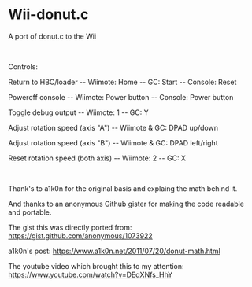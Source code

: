 # Wii-donut.c
A port of donut.c to the Wii

&nbsp;

Controls:

Return to HBC/loader -- Wiimote: Home -- GC: Start -- Console: Reset

Poweroff console -- Wiimote: Power button -- Console: Power button

Toggle debug output -- Wiimote: 1 -- GC: Y

Adjust rotation speed (axis "A") -- Wiimote & GC: DPAD up/down
 
Adjust rotation speed (axis "B") -- Wiimote & GC: DPAD left/right

Reset rotation speed (both axis) -- Wiimote: 2 -- GC: X

&nbsp;

Thank's to a1k0n for the original basis and explaing the math behind it.

And thanks to an anonymous Github gister for making the code readable and portable.

The gist this was directly ported from: https://gist.github.com/anonymous/1073922

a1k0n's post: https://www.a1k0n.net/2011/07/20/donut-math.html

The youtube video which brought this to my attention: https://www.youtube.com/watch?v=DEqXNfs_HhY
